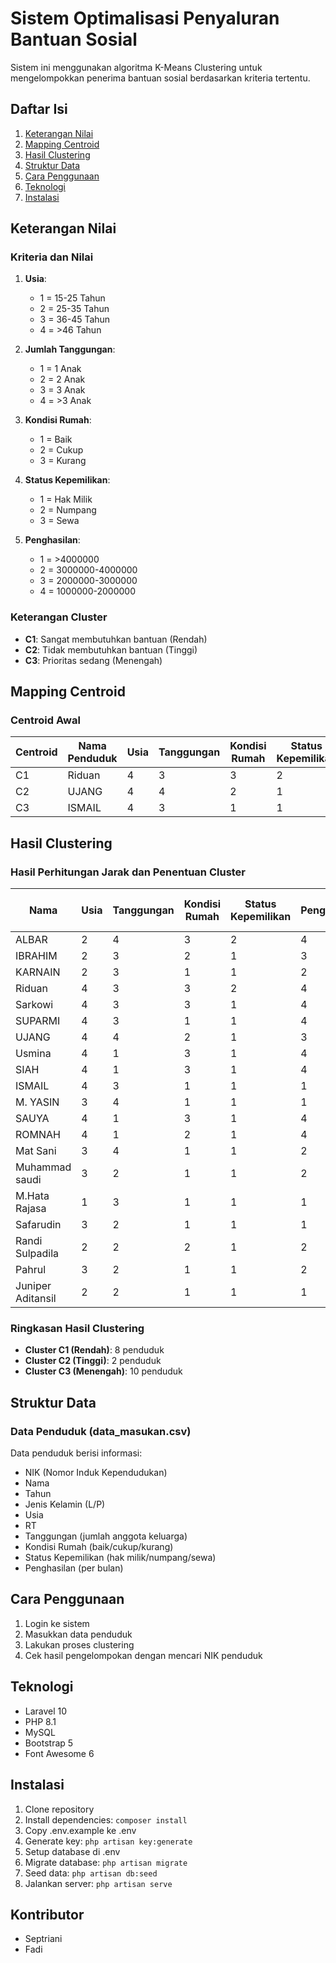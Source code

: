 # Sistem Optimalisasi Penyaluran Bantuan Sosial

Sistem ini menggunakan algoritma K-Means Clustering untuk mengelompokkan penerima bantuan sosial berdasarkan kriteria tertentu.

## Daftar Isi
1. [Keterangan Nilai](#keterangan-nilai)
2. [Mapping Centroid](#mapping-centroid)
3. [Hasil Clustering](#hasil-clustering)
4. [Struktur Data](#struktur-data)
5. [Cara Penggunaan](#cara-penggunaan)
6. [Teknologi](#teknologi)
7. [Instalasi](#instalasi)

## Keterangan Nilai

### Kriteria dan Nilai
1. **Usia**:
   - 1 = 15-25 Tahun
   - 2 = 25-35 Tahun
   - 3 = 36-45 Tahun
   - 4 = >46 Tahun

2. **Jumlah Tanggungan**:
   - 1 = 1 Anak
   - 2 = 2 Anak
   - 3 = 3 Anak
   - 4 = >3 Anak

3. **Kondisi Rumah**:
   - 1 = Baik
   - 2 = Cukup
   - 3 = Kurang

4. **Status Kepemilikan**:
   - 1 = Hak Milik
   - 2 = Numpang
   - 3 = Sewa

5. **Penghasilan**:
   - 1 = >4000000
   - 2 = 3000000-4000000
   - 3 = 2000000-3000000
   - 4 = 1000000-2000000

### Keterangan Cluster
- **C1**: Sangat membutuhkan bantuan (Rendah)
- **C2**: Tidak membutuhkan bantuan (Tinggi)
- **C3**: Prioritas sedang (Menengah)

## Mapping Centroid

### Centroid Awal
| Centroid | Nama Penduduk | Usia | Tanggungan | Kondisi Rumah | Status Kepemilikan | Penghasilan |
|----------|---------------|------|------------|---------------|-------------------|-------------|
| C1 | Riduan | 4 | 3 | 3 | 2 | 4 |
| C2 | UJANG | 4 | 4 | 2 | 1 | 3 |
| C3 | ISMAIL | 4 | 3 | 1 | 1 | 1 |

## Hasil Clustering

### Hasil Perhitungan Jarak dan Penentuan Cluster
| Nama | Usia | Tanggungan | Kondisi Rumah | Status Kepemilikan | Penghasilan | Jarak ke C1 | Jarak ke C2 | Jarak ke C3 | Jarak Terdekat | Cluster |
|------|------|------------|---------------|-------------------|-------------|-------------|-------------|-------------|----------------|---------|
| ALBAR | 2 | 4 | 3 | 2 | 4 | 2.83 | 3.16 | 4.24 | 2.83 | C1 |
| IBRAHIM | 2 | 3 | 2 | 1 | 3 | 3.16 | 2.83 | 3.16 | 2.83 | C2 |
| KARNAIN | 2 | 3 | 1 | 1 | 2 | 3.74 | 3.16 | 2.83 | 2.83 | C3 |
| Riduan | 4 | 3 | 3 | 2 | 4 | 0.00 | 2.24 | 3.74 | 0.00 | C1 |
| Sarkowi | 4 | 3 | 3 | 1 | 4 | 1.00 | 2.45 | 3.74 | 1.00 | C1 |
| SUPARMI | 4 | 3 | 1 | 1 | 4 | 2.24 | 2.45 | 3.00 | 2.24 | C1 |
| UJANG | 4 | 4 | 2 | 1 | 3 | 2.24 | 0.00 | 2.45 | 0.00 | C2 |
| Usmina | 4 | 1 | 3 | 1 | 4 | 2.00 | 3.00 | 3.74 | 2.00 | C1 |
| SIAH | 4 | 1 | 3 | 1 | 4 | 2.00 | 3.00 | 3.74 | 2.00 | C1 |
| ISMAIL | 4 | 3 | 1 | 1 | 1 | 3.74 | 2.45 | 0.00 | 0.00 | C3 |
| M. YASIN | 3 | 4 | 1 | 1 | 1 | 3.32 | 2.24 | 1.41 | 1.41 | C3 |
| SAUYA | 4 | 1 | 3 | 1 | 4 | 2.00 | 3.00 | 3.74 | 2.00 | C1 |
| ROMNAH | 4 | 1 | 2 | 1 | 4 | 2.24 | 3.16 | 3.32 | 2.24 | C1 |
| Mat Sani | 3 | 4 | 1 | 1 | 2 | 3.32 | 2.24 | 1.73 | 1.73 | C3 |
| Muhammad saudi | 3 | 2 | 1 | 1 | 2 | 3.16 | 2.45 | 1.41 | 1.41 | C3 |
| M.Hata Rajasa | 1 | 3 | 1 | 1 | 1 | 4.24 | 3.74 | 3.00 | 3.00 | C3 |
| Safarudin | 3 | 2 | 1 | 1 | 1 | 3.32 | 2.83 | 1.73 | 1.73 | C3 |
| Randi Sulpadila | 2 | 2 | 2 | 1 | 2 | 3.46 | 2.83 | 2.24 | 2.24 | C3 |
| Pahrul | 3 | 2 | 1 | 1 | 2 | 3.16 | 2.45 | 1.41 | 1.41 | C3 |
| Juniper Aditansil | 2 | 2 | 1 | 1 | 1 | 3.74 | 3.16 | 2.24 | 2.24 | C3 |

### Ringkasan Hasil Clustering
- **Cluster C1 (Rendah)**: 8 penduduk
- **Cluster C2 (Tinggi)**: 2 penduduk
- **Cluster C3 (Menengah)**: 10 penduduk

## Struktur Data

### Data Penduduk (data_masukan.csv)
Data penduduk berisi informasi:
- NIK (Nomor Induk Kependudukan)
- Nama
- Tahun
- Jenis Kelamin (L/P)
- Usia
- RT
- Tanggungan (jumlah anggota keluarga)
- Kondisi Rumah (baik/cukup/kurang)
- Status Kepemilikan (hak milik/numpang/sewa)
- Penghasilan (per bulan)

## Cara Penggunaan

1. Login ke sistem
2. Masukkan data penduduk
3. Lakukan proses clustering
4. Cek hasil pengelompokan dengan mencari NIK penduduk

## Teknologi

- Laravel 10
- PHP 8.1
- MySQL
- Bootstrap 5
- Font Awesome 6

## Instalasi

1. Clone repository
2. Install dependencies: `composer install`
3. Copy .env.example ke .env
4. Generate key: `php artisan key:generate`
5. Setup database di .env
6. Migrate database: `php artisan migrate`
7. Seed data: `php artisan db:seed`
8. Jalankan server: `php artisan serve`

## Kontributor

- Septriani
- Fadi
